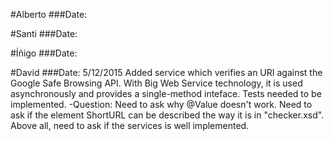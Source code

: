 #Alberto
###Date: 

#Santi
###Date:

#Íñigo
###Date:

#David
###Date: 5/12/2015
Added service which verifies an URI against the Google Safe Browsing API.
With Big Web Service technology, it is used asynchronously and provides a
single-method inteface. Tests needed to be implemented.
-Question: Need to ask why @Value doesn't work. Need to ask if the element
	ShortURL can be described the way it is in "checker.xsd". Above all, need 
	to ask if the services is well implemented.